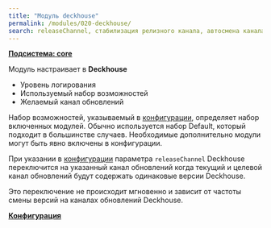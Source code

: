```yaml
---
title: "Модуль deckhouse"
permalink: /modules/020-deckhouse/
search: releaseChannel, стабилизация релизного канала, автосмена канала обновлений
---
```


**[Подсистема: core](/features/core.html)**

Модуль настраивает в **Deckhouse**
- Уровень логирования
- Используемый набор возможностей
- Желаемый канал обновлений

Набор возможностей, указываемый в [конфигурации](configuration.html), определяет набор включенных модулей. Обычно используется набор Default, который подходит в большинстве случаев. Необходимые дополнительно модули могут быть явно включены в конфигурации.

При указании в [конфигурации](configuration.html) параметра `releaseChannel` Deckhouse переключится на указанный канал обновлений когда текущий и целевой канал обновлений будут содержать одинаковые версии Deckhouse.

Это переключение не происходит мгновенно и зависит от частоты смены версий на каналах обновлений Deckhouse.

**[Конфигурация](configuration.html)**